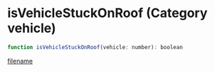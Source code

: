 # isVehicleStuckOnRoof (Category vehicle)

```js
function isVehicleStuckOnRoof(vehicle: number): boolean
```

[filename](isVehicleStuckOnRoof_m.md ':include')